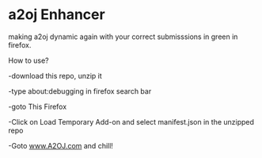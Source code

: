 # a2oj Enhancer

making a2oj dynamic again with your correct submisssions in green in firefox.

How to use?

-download this repo, unzip it

-type about:debugging in firefox search bar

-goto This Firefox

-Click on Load Temporary Add-on and select manifest.json in the unzipped repo

-Goto www.A2OJ.com and chill!


